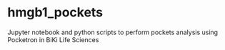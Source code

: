 # hmgb1_pockets
Jupyter notebook and python scripts to perform pockets analysis using Pocketron in BiKi Life Sciences
